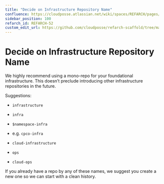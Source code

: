 ```yaml
---
title: "Decide on Infrastructure Repository Name"
confluence: https://cloudposse.atlassian.net/wiki/spaces/REFARCH/pages/1175617661/REFARCH-52+-+Decide+on+Infrastructure+Repository+Name
sidebar_position: 100
refarch_id: REFARCH-52
custom_edit_url: https://github.com/cloudposse/refarch-scaffold/tree/main/docs/docs/fundamentals/design-decisions/cold-start/decide-on-infrastructure-repository-name.md
---
```


# Decide on Infrastructure Repository Name

We highly recommend using a mono-repo for your foundational infrastructure. This doesn’t preclude introducing other
infrastructure repositories in the future.

Suggestions:

- `infrastructure`

- `infra`

- `$namespace-infra`

- e.g. `cpco-infra`

- `cloud-infrastructure`

- `ops`

- `cloud-ops`

If you already have a repo by any of these names, we suggest you create a new one so we can start with a clean history.
